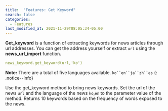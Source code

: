 ```yaml
---
title:  "Features: Get Keyword"
search: false
categories: 
  - Features
last_modified_at: 2021-11-29T08:05:34-05:00
---
```


**Get_keyword** is a function of extracting keywords for news articles through url addresses. You can get the address yourself or extract `url` using the **news_url_import** function.

```yaml
news_keyword.get_keyword(url,'ko')
```

**Note:** There are a total of five languages available. `ko``en``ja``zh``es`
{: .notice--info}


Use the get_keyword method to bring news keywords. Set the url of the news `url` and the language of the news `ko`,`en` to the parameter value of the method. Returns 10 keywords based on the frequency of words exposed to the news.

